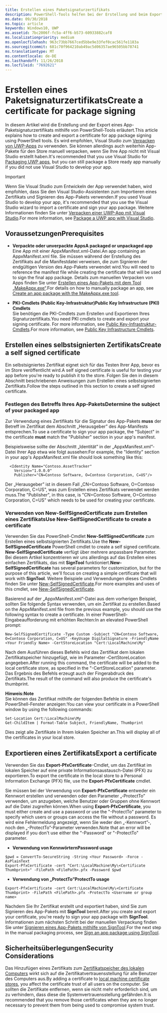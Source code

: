 ```yaml
---
title: Erstellen eines Paketsignaturzertifikats
description: PowerShell-Tools helfen bei der Erstellung und beim Export eines App-Paketsignaturzertifikats.
ms.date: 09/30/2018
ms.topic: article
keywords: Windows10, UWP
ms.assetid: 7bc2006f-fc5a-4ff6-b573-60933882caf8
ms.localizationpriority: medium
ms.openlocfilehash: 963c73bb7667ced5bbe9e33fef0cac561fe1183a
ms.sourcegitcommit: 681c70f964210ab49ac5d06357ae96505bb78741
ms.translationtype: MT
ms.contentlocale: de-DE
ms.lasthandoff: 11/26/2018
ms.locfileid: "7692621"
---
```

# <a name="create-a-certificate-for-package-signing"></a><span data-ttu-id="8fb05-104">Erstellen eines Paketsignaturzertifikats</span><span class="sxs-lookup"><span data-stu-id="8fb05-104">Create a certificate for package signing</span></span>


<span data-ttu-id="8fb05-105">In diesem Artikel wird die Erstellung und der Export eines App-Paketsignaturzertifikats mithilfe von PowerShell-Tools erläutert.</span><span class="sxs-lookup"><span data-stu-id="8fb05-105">This article explains how to create and export a certificate for app package signing using PowerShell tools.</span></span> <span data-ttu-id="8fb05-106">Es wird empfohlen, Visual Studio zum [Verpacken von UWP-Apps](https://msdn.microsoft.com/windows/uwp/packaging/packaging-uwp-apps) zu verwenden. Sie können allerdings auch weiterhin App-Pakete für den Store manuell verpacken, wenn Sie Ihre App nicht mit Visual Studio erstellt haben.</span><span class="sxs-lookup"><span data-stu-id="8fb05-106">It's recommended that you use Visual Studio for [Packaging UWP apps](https://msdn.microsoft.com/windows/uwp/packaging/packaging-uwp-apps), but you can still package a Store ready app manually if you did not use Visual Studio to develop your app.</span></span>

> [!IMPORTANT] 
> <span data-ttu-id="8fb05-107">Wenn Sie Visual Studio zum Entwickeln der App verwendet haben, wird empfohlen, dass Sie den Visual Studio-Assistenten zum Importieren eines Zertifikats und Signieren des App-Pakets verwenden.</span><span class="sxs-lookup"><span data-stu-id="8fb05-107">If you used Visual Studio to develop your app, it's recommended that you use the Visual Studio wizard to import a certificate and sign your app package.</span></span> <span data-ttu-id="8fb05-108">Weitere Informationen finden Sie unter [Verpacken einer UWP-App mit Visual Studio](https://msdn.microsoft.com/windows/uwp/packaging/packaging-uwp-apps).</span><span class="sxs-lookup"><span data-stu-id="8fb05-108">For more information, see [Package a UWP app with Visual Studio](https://msdn.microsoft.com/windows/uwp/packaging/packaging-uwp-apps).</span></span>

## <a name="prerequisites"></a><span data-ttu-id="8fb05-109">Voraussetzungen</span><span class="sxs-lookup"><span data-stu-id="8fb05-109">Prerequisites</span></span>

- **<span data-ttu-id="8fb05-110">Verpackte oder unverpackte Apps</span><span class="sxs-lookup"><span data-stu-id="8fb05-110">A packaged or unpackaged app</span></span>**  
<span data-ttu-id="8fb05-111">Eine App mit einer AppxManifest.xml-Datei.</span><span class="sxs-lookup"><span data-stu-id="8fb05-111">An app containing an AppxManifest.xml file.</span></span> <span data-ttu-id="8fb05-112">Sie müssen während der Erstellung des Zertifikats auf die Manifestdatei verweisen, die zum Signieren der endgültigen Version des App-Pakets verwendet wird.</span><span class="sxs-lookup"><span data-stu-id="8fb05-112">You will need to reference the manifest file while creating the certificate that will be used to sign the final app package.</span></span> <span data-ttu-id="8fb05-113">Details zum manuellen Verpacken von Apps finden Sie unter [Erstellen eines App-Pakets mit dem Tool „MakeAppx.exe“](https://msdn.microsoft.com/windows/uwp/packaging/create-app-package-with-makeappx-tool).</span><span class="sxs-lookup"><span data-stu-id="8fb05-113">For details on how to manually package an app, see [Create an app package with the MakeAppx.exe tool](https://msdn.microsoft.com/windows/uwp/packaging/create-app-package-with-makeappx-tool).</span></span>

- **<span data-ttu-id="8fb05-114">PKI-Cmdlets (Public Key-Infrastruktur)</span><span class="sxs-lookup"><span data-stu-id="8fb05-114">Public Key Infrastructure (PKI) Cmdlets</span></span>**  
<span data-ttu-id="8fb05-115">Sie benötigen die PKI-Cmdlets zum Erstellen und Exportieren Ihres Signaturzertifikats.</span><span class="sxs-lookup"><span data-stu-id="8fb05-115">You need PKI cmdlets to create and export your signing certificate.</span></span> <span data-ttu-id="8fb05-116">For more information, see [Public Key-Infrastruktur-Cmdlets](https://docs.microsoft.com/powershell/module/pkiclient/).</span><span class="sxs-lookup"><span data-stu-id="8fb05-116">For more information, see [Public Key Infrastructure Cmdlets](https://docs.microsoft.com/powershell/module/pkiclient/).</span></span>

## <a name="create-a-self-signed-certificate"></a><span data-ttu-id="8fb05-117">Erstellen eines selbstsignierten Zertifikats</span><span class="sxs-lookup"><span data-stu-id="8fb05-117">Create a self signed certificate</span></span>

<span data-ttu-id="8fb05-118">Ein selbstsigniertes Zertifikat eignet sich für das Testen Ihrer App, bevor es im Store veröffentlicht wird.</span><span class="sxs-lookup"><span data-stu-id="8fb05-118">A self signed certificate is useful for testing your app before you're ready to publish it to the store.</span></span> <span data-ttu-id="8fb05-119">Folgen Sie den in diesem Abschnitt beschriebenen Anweisungen zum Erstellen eines selbstsignierten Zertifikats.</span><span class="sxs-lookup"><span data-stu-id="8fb05-119">Follow the steps outlined in this section to create a self signed certificate.</span></span>

### <a name="determine-the-subject-of-your-packaged-app"></a><span data-ttu-id="8fb05-120">Festlegen des Betreffs Ihres App-Pakets</span><span class="sxs-lookup"><span data-stu-id="8fb05-120">Determine the subject of your packaged app</span></span>  

<span data-ttu-id="8fb05-121">Zur Verwendung eines Zertifikats für die Signatur des App-Pakets **muss** der Betreff im Zertifikat dem Abschnitt „Herausgeber” des App-Manifests entsprechen.</span><span class="sxs-lookup"><span data-stu-id="8fb05-121">To use a certificate to sign your app package, the "Subject" in the certificate **must** match the "Publisher" section in your app's manifest.</span></span>

<span data-ttu-id="8fb05-122">Beispielsweise sollte der Abschnitt „Identität” in der „AppxManifest.xml”-Datei Ihrer App etwa wie folgt aussehen:</span><span class="sxs-lookup"><span data-stu-id="8fb05-122">For example, the "Identity" section in your app's AppxManifest.xml file should look something like this:</span></span>
```
  <Identity Name="Contoso.AssetTracker" 
    Version="1.0.0.0" 
    Publisher="CN=Contoso Software, O=Contoso Corporation, C=US"/>
```

<span data-ttu-id="8fb05-123">Der „Herausgeber” ist in diesem Fall „CN=Contoso Software, O=Contoso Corporation, C=US", was zum Erstellen eines Zertifikats verwendet werden muss.</span><span class="sxs-lookup"><span data-stu-id="8fb05-123">The "Publisher", in this case, is "CN=Contoso Software, O=Contoso Corporation, C=US" which needs to be used for creating your certificate.</span></span> 

### <a name="use-new-selfsignedcertificate-to-create-a-certificate"></a><span data-ttu-id="8fb05-124">Verwenden von **New-SelfSignedCertificate** zum Erstellen eines Zertifikats</span><span class="sxs-lookup"><span data-stu-id="8fb05-124">Use **New-SelfSignedCertificate** to create a certificate</span></span>
<span data-ttu-id="8fb05-125">Verwenden Sie das PowerShell-Cmdlet **New-SelfSignedCertificate** zum Erstellen eines selbstsignierten Zertifikats.</span><span class="sxs-lookup"><span data-stu-id="8fb05-125">Use the **New-SelfSignedCertificate** PowerShell cmdlet to create a self signed certificate.</span></span> <span data-ttu-id="8fb05-126">**New-SelfSignedCertificate** verfügt über mehrere anpassbare Parameter. Bei diesem Artikel konzentrieren wir uns allerdings auf das Erstellen eines einfachen Zertifikats, das mit **SignTool** funktioniert.</span><span class="sxs-lookup"><span data-stu-id="8fb05-126">**New-SelfSignedCertificate** has several parameters for customization, but for the purpose of this article, we'll focus on creating a simple certificate that will work with **SignTool**.</span></span> <span data-ttu-id="8fb05-127">Weitere Beispiele und Verwendungen dieses Cmdlets finden Sie unter [New-SelfSignedCertificate](https://docs.microsoft.com/powershell/module/pkiclient/New-SelfSignedCertificate).</span><span class="sxs-lookup"><span data-stu-id="8fb05-127">For more examples and uses of this cmdlet, see [New-SelfSignedCertificate](https://docs.microsoft.com/powershell/module/pkiclient/New-SelfSignedCertificate).</span></span>

<span data-ttu-id="8fb05-128">Basierend auf der „AppxManifest.xml”-Datei aus dem vorherigen Beispiel, sollten Sie folgende Syntax verwenden, um ein Zertifikat zu erstellen.</span><span class="sxs-lookup"><span data-stu-id="8fb05-128">Based on the AppxManifest.xml file from the previous example, you should use the following syntax to create a certificate.</span></span> <span data-ttu-id="8fb05-129">In einer PowerShell-Eingabeaufforderung mit erhöhten Rechten:</span><span class="sxs-lookup"><span data-stu-id="8fb05-129">In an elevated PowerShell prompt:</span></span>
```
New-SelfSignedCertificate -Type Custom -Subject "CN=Contoso Software, O=Contoso Corporation, C=US" -KeyUsage DigitalSignature -FriendlyName <Your Friendly Name> -CertStoreLocation "Cert:\LocalMachine\My"
```

<span data-ttu-id="8fb05-130">Nach dem Ausführen dieses Befehls wird das Zertifikat dem lokalen Zertifikatspeicher hinzugefügt, wie im Parameter ‑CertStoreLocation angegeben.</span><span class="sxs-lookup"><span data-stu-id="8fb05-130">After running this command, the certificate will be added to the local certificate store, as specified in the "-CertStoreLocation" parameter.</span></span> <span data-ttu-id="8fb05-131">Das Ergebnis des Befehls erzeugt auch der Fingerabdruck des Zertifikats.</span><span class="sxs-lookup"><span data-stu-id="8fb05-131">The result of the command will also produce the certificate's thumbprint.</span></span>  

**<span data-ttu-id="8fb05-132">Hinweis:</span><span class="sxs-lookup"><span data-stu-id="8fb05-132">Note</span></span>**  
<span data-ttu-id="8fb05-133">Sie können das Zertifikat mithilfe der folgenden Befehle in einem PowerShell-Fenster anzeigen:</span><span class="sxs-lookup"><span data-stu-id="8fb05-133">You can view your certificate in a PowerShell window by using the following commands:</span></span>
```
Set-Location Cert:\LocalMachine\My
Get-ChildItem | Format-Table Subject, FriendlyName, Thumbprint
```
<span data-ttu-id="8fb05-134">Dies zeigt alle Zertifikate in Ihrem lokalen Speicher an.</span><span class="sxs-lookup"><span data-stu-id="8fb05-134">This will display all of the certificates in your local store.</span></span>

## <a name="export-a-certificate"></a><span data-ttu-id="8fb05-135">Exportieren eines Zertifikats</span><span class="sxs-lookup"><span data-stu-id="8fb05-135">Export a certificate</span></span> 

<span data-ttu-id="8fb05-136">Verwenden Sie das **Export-PfxCertificate**-Cmdlet, um das Zertifikat im lokalen Speicher auf eine private Informationsaustausch-Datei (PFX) zu exportieren.</span><span class="sxs-lookup"><span data-stu-id="8fb05-136">To export the certificate in the local store to a Personal Information Exchange (PFX) file, use the **Export-PfxCertificate** cmdlet.</span></span>

<span data-ttu-id="8fb05-137">Sie müssen bei der Verwendung von **Export-PfxCertificate** entweder ein Kennwort erstellen und verwenden oder den Parameter „‑ProtectTo” verwenden, um anzugeben, welche Benutzer oder Gruppen ohne Kennwort auf die Datei zugreifen können.</span><span class="sxs-lookup"><span data-stu-id="8fb05-137">When using **Export-PfxCertificate**, you must either create and use a password or use the "-ProtectTo" parameter to specify which users or groups can access the file without a password.</span></span> <span data-ttu-id="8fb05-138">Es wird eine Fehlermeldung angezeigt, wenn Sie weder den „-Kennwort”-, noch den „-ProtectTo”-Parameter verwenden.</span><span class="sxs-lookup"><span data-stu-id="8fb05-138">Note that an error will be displayed if you don't use either the "-Password" or "-ProtectTo" parameter.</span></span>

- **<span data-ttu-id="8fb05-139">Verwendung von Kennwörtern</span><span class="sxs-lookup"><span data-stu-id="8fb05-139">Password usage</span></span>**
```
$pwd = ConvertTo-SecureString -String <Your Password> -Force -AsPlainText 
Export-PfxCertificate -cert "Cert:\LocalMachine\My\<Certificate Thumbprint>" -FilePath <FilePath>.pfx -Password $pwd
```

- **<span data-ttu-id="8fb05-140">Verwendung von „ProtectTo”</span><span class="sxs-lookup"><span data-stu-id="8fb05-140">ProtectTo usage</span></span>**
```
Export-PfxCertificate -cert Cert:\LocalMachine\My\<Certificate Thumbprint> -FilePath <FilePath>.pfx -ProtectTo <Username or group name>
```

<span data-ttu-id="8fb05-141">Nachdem Sie Ihr Zertifikat erstellt und exportiert haben, sind Sie zum Signieren des App-Pakets mit **SignTool** bereit.</span><span class="sxs-lookup"><span data-stu-id="8fb05-141">After you create and export your certificate, you're ready to sign your app package with **SignTool**.</span></span> <span data-ttu-id="8fb05-142">Informationen zum nächsten Schritt bei der manuellen Verpackung finden Sie unter [Signieren eines App-Pakets mithilfe von SignTool](https://msdn.microsoft.com/windows/uwp/packaging/sign-app-package-using-signtool).</span><span class="sxs-lookup"><span data-stu-id="8fb05-142">For the next step in the manual packaging process, see [Sign an app package using SignTool](https://msdn.microsoft.com/windows/uwp/packaging/sign-app-package-using-signtool).</span></span>

## <a name="security-considerations"></a><span data-ttu-id="8fb05-143">Sicherheitsüberlegungen</span><span class="sxs-lookup"><span data-stu-id="8fb05-143">Security Considerations</span></span> 
<span data-ttu-id="8fb05-144">Das Hinzufügen eines Zertifikats zum [Zertifikatspeicher des lokalen Computers](https://msdn.microsoft.com/windows/hardware/drivers/install/local-machine-and-current-user-certificate-stores) wirkt sich auf die Zertifikatvertrauensstellung für alle Benutzer des Computers aus.</span><span class="sxs-lookup"><span data-stu-id="8fb05-144">By adding a certificate to [local machine certificate stores](https://msdn.microsoft.com/windows/hardware/drivers/install/local-machine-and-current-user-certificate-stores), you affect the certificate trust of all users on the computer.</span></span> <span data-ttu-id="8fb05-145">Sie sollten die Zertifikate entfernen, wenn sie nicht mehr erforderlich sind, um zu verhindern, dass diese die Systemvertrauensstellung gefährden.</span><span class="sxs-lookup"><span data-stu-id="8fb05-145">It is recommended that you remove those certificates when they are no longer necessary to prevent them from being used to compromise system trust.</span></span>
